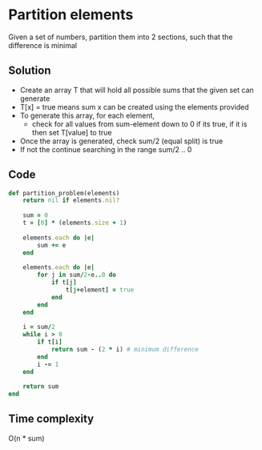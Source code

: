 # Partition elements
Given a set of numbers, partition them into 2 sections, such that the difference is minimal

## Solution
- Create an array T that will hold all possible sums that the given set can generate
- T[x] = true means sum x can be created using the elements provided
- To generate this array, for each element, 
    - check for all values from sum-element down to 0 if its true, if it is then set T[value] to true
- Once the array is generated, check sum/2 (equal split) is true
- If not the continue searching in the range sum/2 .. 0

## Code
```ruby
def partition_problem(elements)
    return nil if elements.nil?
    
    sum = 0
    t = [0] * (elements.size + 1)
    
    elements.each do |e| 
        sum += e
    end
    
    elements.each do |e|
        for j in sum/2-e..0 do
            if t[j]
                t[j+element] = true
            end
        end
    end
    
    i = sum/2
    while i > 0
        if t[i]
            return sum - (2 * i) # minimum difference
        end
        i -= 1 
    end
    
    return sum
end
```

## Time complexity
O(n * sum)